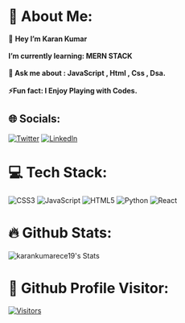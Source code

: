# 💫 About Me:
🔭 **Hey I’m Karan Kumar** <br>
<br> **I’m currently learning: MERN STACK<br><br>💬 Ask me about : JavaScript , Html , Css , Dsa.<br><br>⚡Fun fact: I Enjoy Playing with Codes.**


## 🌐 Socials:
[![Twitter](https://img.shields.io/badge/Twitter-%231DA1F2.svg?logo=Twitter&logoColor=white)](https://twitter.com/karankumar74776)  [![LinkedIn](https://img.shields.io/badge/LinkedIn-%230077B5.svg?logo=linkedin&logoColor=white)](https://www.linkedin.com/in/karan-kumar-07a331238/)

# 💻 Tech Stack:
![CSS3](https://img.shields.io/badge/css3-%231572B6.svg?style=for-the-badge&logo=css3&logoColor=white) ![JavaScript](https://img.shields.io/badge/javascript-%23323330.svg?style=for-the-badge&logo=javascript&logoColor=%23F7DF1E) ![HTML5](https://img.shields.io/badge/html5-%23E34F26.svg?style=for-the-badge&logo=html5&logoColor=white) ![Python](https://img.shields.io/badge/python-3670A0?style=for-the-badge&logo=python&logoColor=ffdd54) ![React](https://img.shields.io/badge/react-%2320232a.svg?style=for-the-badge&logo=react&logoColor=%2361DAFB)<br>
# 🔥 Github Stats:<br>
![karankumarece19's Stats](https://github-readme-stats.vercel.app/api?username=karankumarece19&theme=vue-dark&show_icons=true&hide_border=true&count_private=true)
<br>
# 👀 Github Profile Visitor:<br>
[![Visitors](https://api.visitorbadge.io/api/visitors?path=karankumarece19&label=PROFILE%20VISITORS&labelColor=%232ccce4&countColor=%23555555&labelStyle=upper)](https://visitorbadge.io/status?path=karankumarece19)
<br>
